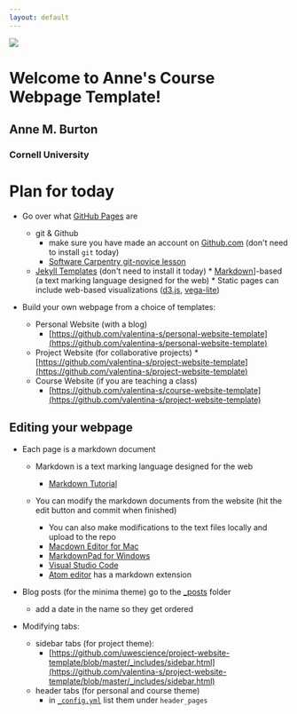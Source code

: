 ```yaml
---
layout: default
---
```


<img src="{{ site.url }}{{ site.baseurl }}/assets/img/regal_willie.jpg">


# Welcome to Anne's Course Webpage Template!

## Anne M. Burton
### Cornell University

# Plan for today
* Go over what [GitHub Pages](https://pages.github.com/) are
  * git & Github
    * make sure you have made an account on [Github.com](Github.com) (don't need to install `git` today)
    * [Software Carpentry git-novice lesson](http://swcarpentry.github.io/git-novice/)
  * [Jekyll Templates](https://jekyllrb.com/) (don't need to install it today)
		* [Markdown](https://daringfireball.net/projects/markdown/syntax)]-based (a text marking language designed for the web)
		* Static pages can include web-based visualizations ([d3.js](https://d3js.org/), [vega-lite](https://vega.github.io/vega-lite/))
 
* Build your own webpage from a choice of templates:
  * Personal Website (with a blog)
    * [https://github.com/valentina-s/personal-website-template](https://github.com/valentina-s/personal-website-template)   
  * Project Website (for collaborative projects)
    *[https://github.com/valentina-s/project-website-template](https://github.com/valentina-s/project-website-template)
  * Course Website (if you are teaching a class)
    * [https://github.com/valentina-s/course-website-template](https://github.com/valentina-s/project-website-template)



## Editing your webpage

* Each page is a markdown document
	* Markdown is a text marking language designed for the web 
		* [Markdown Tutorial](https://daringfireball.net/projects/markdown/syntax)
	
	* You can modify the markdown documents from the website (hit the edit button and commit when finished)
    	* You can also make modifications to the text files locally and upload to the repo
		* [Macdown Editor for Mac](https://macdown.uranusjr.com/)
		* [MarkdownPad for Windows](http://markdownpad.com/news/2013/introducing-markdownpad-2/)
		* [Visual Studio Code](https://code.visualstudio.com/docs/languages/markdown)
		* [Atom editor](https://atom.io/) has a markdown extension


* Blog posts (for the minima theme) go to the [_posts](https://github.com/valentina-s/personal-website-template/tree/master/_posts) folder
  * add a date in the name so they get ordered

* Modifying tabs:
  * sidebar tabs (for project theme):
  	* [https://github.com/uwescience/project-website-template/blob/master/_includes/sidebar.html](https://github.com/valentina-s/project-website-template/blob/master/_includes/sidebar.html) 	
  * header tabs (for personal and course theme) 
  	* in [`_config.yml`](https://github.com/valentina-s/personal-website-template/blob/master/_config.yml) list them under `header_pages` 		
 
